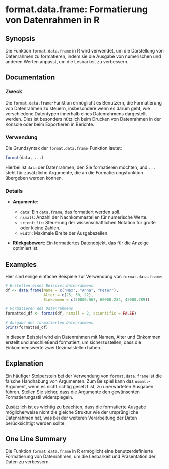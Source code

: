 <!--
Meta Description: # format.data.frame: Formatierung von Datenrahmen in R ## Synopsis Die Funktion `format.data.frame` in R wird verwendet, um die Darstellung von Datenr...
Meta Keywords: die, data, der, format, frame
-->

# format.data.frame: Formatierung von Datenrahmen in R

## Synopsis
Die Funktion `format.data.frame` in R wird verwendet, um die Darstellung von Datenrahmen zu formatieren, indem sie die Ausgabe von numerischen und anderen Werten anpasst, um die Lesbarkeit zu verbessern.

## Documentation
### Zweck
Die `format.data.frame`-Funktion ermöglicht es Benutzern, die Formatierung von Datenrahmen zu steuern, insbesondere wenn es darum geht, wie verschiedene Datentypen innerhalb eines Datenrahmens dargestellt werden. Dies ist besonders nützlich beim Drucken von Datenrahmen in der Konsole oder beim Exportieren in Berichte.

### Verwendung
Die Grundsyntax der `format.data.frame`-Funktion lautet:

```R
format(data, ...)
```

Hierbei ist `data` der Datenrahmen, den Sie formatieren möchten, und `...` steht für zusätzliche Argumente, die an die Formatierungsfunktion übergeben werden können.

### Details
- **Argumente**:
  - `data`: Ein `data.frame`, das formatiert werden soll.
  - `nsmall`: Anzahl der Nachkommastellen für numerische Werte.
  - `scientific`: Steuerung der wissenschaftlichen Notation für große oder kleine Zahlen.
  - `width`: Maximale Breite der Ausgabezeilen.
  
- **Rückgabewert**: Ein formatiertes Datenobjekt, das für die Anzeige optimiert ist.

## Examples
Hier sind einige einfache Beispiele zur Verwendung von `format.data.frame`:

```R
# Erstellen eines Beispiel-Datenrahmens
df <- data.frame(Name = c("Max", "Anna", "Peter"),
                 Alter = c(25, 30, 22),
                 Einkommen = c(50000.567, 60000.234, 45000.789))

# Formatieren des Datenrahmens
formatted_df <- format(df, nsmall = 2, scientific = FALSE)

# Ausgabe des formatierten Datenrahmens
print(formatted_df)
```

In diesem Beispiel wird ein Datenrahmen mit Namen, Alter und Einkommen erstellt und anschließend formatiert, um sicherzustellen, dass die Einkommenswerte zwei Dezimalstellen haben.

## Explanation
Ein häufiger Stolperstein bei der Verwendung von `format.data.frame` ist die falsche Handhabung von Argumenten. Zum Beispiel kann das `nsmall`-Argument, wenn es nicht richtig gesetzt ist, zu unerwarteten Ausgaben führen. Stellen Sie sicher, dass die Argumente den gewünschten Formatierungsstil widerspiegeln.

Zusätzlich ist es wichtig zu beachten, dass die formatierte Ausgabe möglicherweise nicht die gleiche Struktur wie der ursprüngliche Datenrahmen hat, was bei der weiteren Verarbeitung der Daten berücksichtigt werden sollte.

## One Line Summary
Die Funktion `format.data.frame` in R ermöglicht eine benutzerdefinierte Formatierung von Datenrahmen, um die Lesbarkeit und Präsentation der Daten zu verbessern.
